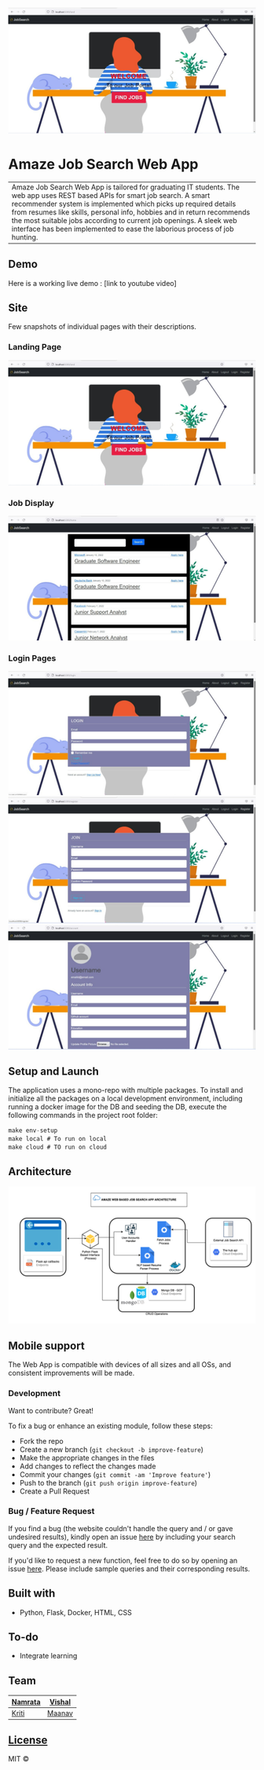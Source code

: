 # ![WebApp](images/webapp1.jpeg)
# Amaze Job Search Web App
<table>
<tr>
<td>
    Amaze Job Search Web App is tailored for graduating IT students. The web app uses REST based APIs for smart job search. A smart recommender system is implemented which picks up required details from resumes like skills, personal info, hobbies and in return recommends the most suitable jobs according to current job openings. A sleek web interface has been implemented to ease the laborious process of job hunting.  
</td>
</tr>
</table>


## Demo
Here is a working live demo :  [link to youtube video]


## Site
Few snapshots of individual pages with their descriptions.

### Landing Page
![](images/webapp1.jpeg)

### Job Display 
![](images/webapp2.jpeg)

### Login Pages
![](images/webapp3.jpeg)
![](images/webapp4.jpeg)
![](images/webapp5.jpeg)

## Setup and Launch
The application uses a mono-repo with multiple packages. To install and initialize all the packages on a local development environment, including running a docker image for the DB and seeding the DB, execute the following commands in the project root folder:


```jsx
make env-setup
make local # To run on local
make cloud # TO run on cloud
```

## Architecture
![System Architecture](images/Architecture.png)

## Mobile support
The Web App is compatible with devices of all sizes and all OSs, and consistent improvements will be made.



### Development
Want to contribute? Great!

To fix a bug or enhance an existing module, follow these steps:

- Fork the repo
- Create a new branch (`git checkout -b improve-feature`)
- Make the appropriate changes in the files
- Add changes to reflect the changes made
- Commit your changes (`git commit -am 'Improve feature'`)
- Push to the branch (`git push origin improve-feature`)
- Create a Pull Request 

### Bug / Feature Request
If you find a bug (the website couldn't handle the query and / or gave undesired results), kindly open an issue [here](https://github.com/vishalsmak/amazeballs-job-search/issues/new) by including your search query and the expected result.

If you'd like to request a new function, feel free to do so by opening an issue [here](https://github.com/vishalsmak/amazeballs-job-search/issues). Please include sample queries and their corresponding results.


## Built with 
-  Python, Flask, Docker, HTML, CSS



## To-do
- Integrate learning 


## Team

[Namrata](https://github.com/NamrataKankaria) | [Vishal](https://github.com/vishalsmak)
---|---
[Kriti](https://github.com/KritiJaggi) | [Maanav](https://github.com/maanavb)

## [License](link)

MIT © 

